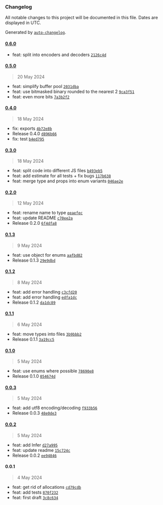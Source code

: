 ### Changelog

All notable changes to this project will be documented in this file. Dates are displayed in UTC.

Generated by [`auto-changelog`](https://github.com/CookPete/auto-changelog).

#### [0.6.0](https://github.com/the-minimal/protocol/compare/0.5.0...0.6.0)

- feat: split into encoders and decoders [`2126c4d`](https://github.com/the-minimal/protocol/commit/2126c4d5ac1a82f7d1d9a16e10897885ee4a0901)

#### [0.5.0](https://github.com/the-minimal/protocol/compare/0.4.0...0.5.0)

> 20 May 2024

- feat: simplify buffer pool [`2031dba`](https://github.com/the-minimal/protocol/commit/2031dba429d446f2eca0c2c6a18c2599e677f49d)
- feat: use bitmasked binary rounded to the nearest 2 [`9ca3f51`](https://github.com/the-minimal/protocol/commit/9ca3f51a619c0b9cc47f8bf6944423eb12288658)
- feat: even more bits [`7a3b2f2`](https://github.com/the-minimal/protocol/commit/7a3b2f2e98974cb40dbec52f454854e59db7355a)

#### [0.4.0](https://github.com/the-minimal/protocol/compare/0.3.0...0.4.0)

> 18 May 2024

- fix: exports [`4b72e8b`](https://github.com/the-minimal/protocol/commit/4b72e8be8121167dbf9365164f02853d40720f4c)
- Release 0.4.0 [`d896b66`](https://github.com/the-minimal/protocol/commit/d896b66a24765a4a93a936a534cdead8cd27762f)
- fix: test [`b4ed795`](https://github.com/the-minimal/protocol/commit/b4ed7950bfabe26a57f268725a3428c1a65289db)

#### [0.3.0](https://github.com/the-minimal/protocol/compare/0.2.0...0.3.0)

> 18 May 2024

- feat: split code into different JS files [`b493eb5`](https://github.com/the-minimal/protocol/commit/b493eb578390e9bb404aebe011b4f66f47791fae)
- feat: add estimate for all tests + fix bugs [`117b638`](https://github.com/the-minimal/protocol/commit/117b638ee6a5ce18fea9fac96ecf6b22703ffa39)
- feat: merge type and props into enum variants [`046ae2e`](https://github.com/the-minimal/protocol/commit/046ae2e5453263999dc5408352c806c1dadd09d7)

#### [0.2.0](https://github.com/the-minimal/protocol/compare/0.1.3...0.2.0)

> 12 May 2024

- feat: rename name to type [`eeaefec`](https://github.com/the-minimal/protocol/commit/eeaefecbcc0e1c47c622efded7b8a13743989e80)
- feat: update README [`c70ee2a`](https://github.com/the-minimal/protocol/commit/c70ee2a9a538783483340a8368c73b10e3ea0ba3)
- Release 0.2.0 [`6f4dfa8`](https://github.com/the-minimal/protocol/commit/6f4dfa8f6b55f04e1574d1ef05de656af954661a)

#### [0.1.3](https://github.com/the-minimal/protocol/compare/0.1.2...0.1.3)

> 9 May 2024

- feat: use object for enums [`aafbd02`](https://github.com/the-minimal/protocol/commit/aafbd027c2546859730201b4392c653f5f43e15d)
- Release 0.1.3 [`29e9dbd`](https://github.com/the-minimal/protocol/commit/29e9dbd70ace5190e3c16f6f3ffc1c6d7b656a42)

#### [0.1.2](https://github.com/the-minimal/protocol/compare/0.1.1...0.1.2)

> 8 May 2024

- feat: add error handling [`c3cfd20`](https://github.com/the-minimal/protocol/commit/c3cfd20eda95ae0b7a673d1d3285d42fe134fc61)
- feat: add error handling [`edfa1dc`](https://github.com/the-minimal/protocol/commit/edfa1dcc3d82a933f493f1babea74041181c370d)
- Release 0.1.2 [`da1dc89`](https://github.com/the-minimal/protocol/commit/da1dc8908a6f42e3e6e6635e2e55e111a4423b7a)

#### [0.1.1](https://github.com/the-minimal/protocol/compare/0.1.0...0.1.1)

> 6 May 2024

- feat: move types into files [`3b9bbb2`](https://github.com/the-minimal/protocol/commit/3b9bbb2482a7bf521954655a81ac33ada75ef5a9)
- Release 0.1.1 [`3a19cc5`](https://github.com/the-minimal/protocol/commit/3a19cc53e4fac9c48ade95972ab2374ecf359233)

#### [0.1.0](https://github.com/the-minimal/protocol/compare/0.0.3...0.1.0)

> 5 May 2024

- feat: use enums where possible [`78690e8`](https://github.com/the-minimal/protocol/commit/78690e8cf2b45861b2470d8ba66d36b2d7b2f73f)
- Release 0.1.0 [`054674d`](https://github.com/the-minimal/protocol/commit/054674da16fe8f7067517e1141df25250acd4a44)

#### [0.0.3](https://github.com/the-minimal/protocol/compare/0.0.2...0.0.3)

> 5 May 2024

- feat: add utf8 encoding/decoding [`f933b56`](https://github.com/the-minimal/protocol/commit/f933b5603439e94271b3e9813793ebf8c9a10d72)
- Release 0.0.3 [`48e0de3`](https://github.com/the-minimal/protocol/commit/48e0de31c6b86e75a1f5280a062f263db6fe92b7)

#### [0.0.2](https://github.com/the-minimal/protocol/compare/0.0.1...0.0.2)

> 5 May 2024

- feat: add Infer [`d27a995`](https://github.com/the-minimal/protocol/commit/d27a9956cbe0530fdf8f7d5d2de275c761c569fb)
- feat: update readme [`15c724c`](https://github.com/the-minimal/protocol/commit/15c724c83324da5c9ceca0be5cfc4bdfbbcfc391)
- Release 0.0.2 [`ee94846`](https://github.com/the-minimal/protocol/commit/ee94846f00a192b82524e122378d6c415cd5998e)

#### 0.0.1

> 4 May 2024

- feat: get rid of allocations [`cd79cdb`](https://github.com/the-minimal/protocol/commit/cd79cdbf611d45ab6acd4cb06715739ac4ffebe9)
- feat: add tests [`870f232`](https://github.com/the-minimal/protocol/commit/870f232689b8a6c7e147a41ac5d93cac1d999000)
- feat: first draft [`3c8c634`](https://github.com/the-minimal/protocol/commit/3c8c634415fbee29455d5189e1d60d565ebbea7c)
